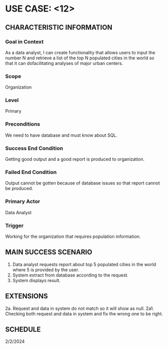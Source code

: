 # USE CASE: <12> <Report Population Information>

## CHARACTERISTIC INFORMATION

### Goal in Context

As a data analyst, I can create functionality that allows users to input the number N and retrieve a list of the top N populated cities in the world so that it can dofacilitating analyses of major urban centers.

### Scope

Organization
### Level

Primary

### Preconditions

We need to have database and must know about SQL. 

### Success End Condition

Getting good output and a good report is produced to organization. 

### Failed End Condition

Output cannot be gotten because of database issues so that report cannot be produced.

### Primary Actor

Data Analyst

### Trigger

Working for the organization that requires population information.

## MAIN SUCCESS SCENARIO

1. Data analyst requests report about top 5 populated cities in the world where 5 is provided by the user.
2. System extract from database according to the request. 
3. System displays result. 

## EXTENSIONS

2a. Request and data in system do not match so it will show as null.
	2a1. Checking both request and data in system and fix the wrong one to be right.
 
## SCHEDULE

2/2/2024
